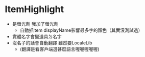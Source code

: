 # ItemHighlight
- 是螢光劑 我加了螢光劑
  * 自動抓item displayName影響最多字的顏色（其實沒測試過）
- 實體名字會變道具ㄉ名字
- 沒名子的話會自動翻譯 雖然要LocaleLib
  * (翻譯是看客戶端選甚麼語言喔喔喔喔喔)
